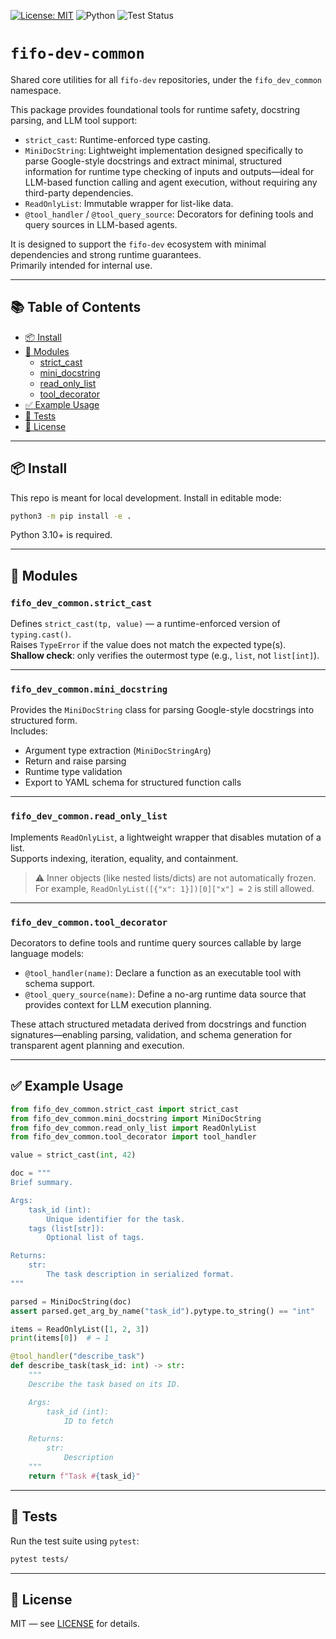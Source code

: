 [![License: MIT](https://img.shields.io/badge/License-MIT-yellow.svg)](LICENSE)
![Python](https://img.shields.io/badge/Python-3.10%2B-blue.svg)
![Test Status](https://github.com/gh9869827/fifo-dev-common/actions/workflows/test.yml/badge.svg)

# `fifo-dev-common`

Shared core utilities for all `fifo-dev` repositories, under the `fifo_dev_common` namespace.

This package provides foundational tools for runtime safety, docstring parsing, and LLM tool support:

- `strict_cast`: Runtime-enforced type casting.  
- `MiniDocString`: Lightweight implementation designed specifically to parse Google-style docstrings
   and extract minimal, structured information for runtime type checking of inputs and outputs—ideal
   for LLM-based function calling and agent execution, without requiring any third-party dependencies.
- `ReadOnlyList`: Immutable wrapper for list-like data.  
- `@tool_handler` / `@tool_query_source`: Decorators for defining tools and query sources in LLM-based agents.

It is designed to support the `fifo-dev` ecosystem with minimal dependencies and strong runtime guarantees.  
Primarily intended for internal use.

---

## 📚 Table of Contents

- [📦 Install](#-install)
- [🧩 Modules](#-modules)
  - [strict_cast](#fifo_dev_commonstrict_cast)
  - [mini_docstring](#fifo_dev_commonmini_docstring)
  - [read_only_list](#fifo_dev_commonread_only_list)
  - [tool_decorator](#fifo_dev_commontool_decorator)
- [✅ Example Usage](#-example-usage)
- [🧪 Tests](#-tests)
- [📄 License](#-license)

---

## 📦 Install

This repo is meant for local development. Install in editable mode:

```bash
python3 -m pip install -e .
```

Python 3.10+ is required.

---

## 🧩 Modules

### `fifo_dev_common.strict_cast`

Defines `strict_cast(tp, value)` — a runtime-enforced version of `typing.cast()`.  
Raises `TypeError` if the value does not match the expected type(s).  
**Shallow check**: only verifies the outermost type (e.g., `list`, not `list[int]`).

---

### `fifo_dev_common.mini_docstring`

Provides the `MiniDocString` class for parsing Google-style docstrings into structured form.  
Includes:

- Argument type extraction (`MiniDocStringArg`)
- Return and raise parsing
- Runtime type validation
- Export to YAML schema for structured function calls

---

### `fifo_dev_common.read_only_list`

Implements `ReadOnlyList`, a lightweight wrapper that disables mutation of a list.  
Supports indexing, iteration, equality, and containment.

> ⚠️ Inner objects (like nested lists/dicts) are not automatically frozen.  
> For example, `ReadOnlyList([{"x": 1}])[0]["x"] = 2` is still allowed.

---

### `fifo_dev_common.tool_decorator`

Decorators to define tools and runtime query sources callable by large language models:

- `@tool_handler(name)`: Declare a function as an executable tool with schema support.  
- `@tool_query_source(name)`: Define a no-arg runtime data source that provides context for LLM execution planning.

These attach structured metadata derived from docstrings and function signatures—enabling parsing, validation, and schema generation for transparent agent planning and execution.

---

## ✅ Example Usage

```python
from fifo_dev_common.strict_cast import strict_cast
from fifo_dev_common.mini_docstring import MiniDocString
from fifo_dev_common.read_only_list import ReadOnlyList
from fifo_dev_common.tool_decorator import tool_handler

value = strict_cast(int, 42)

doc = """
Brief summary.

Args:
    task_id (int):
        Unique identifier for the task.
    tags (list[str]):
        Optional list of tags.

Returns:
    str:
        The task description in serialized format.
"""

parsed = MiniDocString(doc)
assert parsed.get_arg_by_name("task_id").pytype.to_string() == "int"

items = ReadOnlyList([1, 2, 3])
print(items[0])  # → 1

@tool_handler("describe_task")
def describe_task(task_id: int) -> str:
    """
    Describe the task based on its ID.

    Args:
        task_id (int): 
            ID to fetch

    Returns:
        str:
            Description
    """
    return f"Task #{task_id}"
```

---

## 🧪 Tests

Run the test suite using `pytest`:

```bash
pytest tests/
```

---

## 📄 License

MIT — see [LICENSE](LICENSE) for details.
